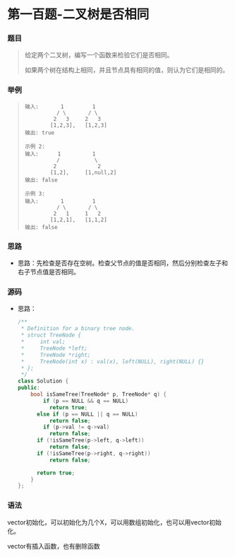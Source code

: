 # 第一百题-二叉树是否相同

### 题目

> 给定两个二叉树，编写一个函数来检验它们是否相同。
>
> 如果两个树在结构上相同，并且节点具有相同的值，则认为它们是相同的。

### 举例

> ```
> 输入:       1         1
>           / \       / \
>          2   3     2   3
>         [1,2,3],   [1,2,3]
> 输出: true
> 
> 示例 2:
> 输入:      1          1
>           /           \
>          2             2
>         [1,2],     [1,null,2]
> 输出: false
> 
> 示例 3:
> 输入:       1         1
>           / \       / \
>          2   1     1   2
>         [1,2,1],   [1,1,2]
> 输出: false
> ```

### 思路

* 思路：先检查是否存在空树。检查父节点的值是否相同，然后分别检查左子和右子节点值是否相同。

### 源码

* 思路：

  ```c++
  /**
   * Definition for a binary tree node.
   * struct TreeNode {
   *     int val;
   *     TreeNode *left;
   *     TreeNode *right;
   *     TreeNode(int x) : val(x), left(NULL), right(NULL) {}
   * };
   */
  class Solution {
  public:
      bool isSameTree(TreeNode* p, TreeNode* q) {
          if (p == NULL && q == NULL)
  			return true;
  		else if (p == NULL || q == NULL)
  			return false;
          if (p->val != q->val)
  			return false;
  		if (!isSameTree(p->left, q->left))
  			return false;
  		if (!isSameTree(p->right, q->right))
  			return false;
  
  		return true;
      }
  };
  ```



### 语法

vector初始化，可以初始化为几个X，可以用数组初始化，也可以用vector初始化。

vector有插入函数，也有删除函数